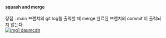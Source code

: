 #### squash and merge

장점 : main 브랜치의 git log를 출력할 때 merge 완료된 브랜치의 commit 이 출력되지 않는다.  
[![img1 daumcdn](https://user-images.githubusercontent.com/69035864/279557857-0dbfb168-406a-4a33-8851-91fa694f79a8.png)](https://user-images.githubusercontent.com/69035864/279557857-0dbfb168-406a-4a33-8851-91fa694f79a8.png)